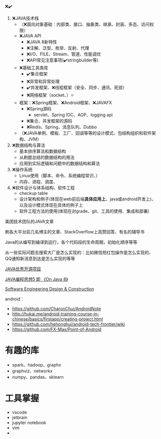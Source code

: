 ❌✔️

1. ❌JAVA技术栈
   - （❌面向对象基础：内部类、接口、抽象类、继承、封装、多态、访问权限）
   - ❌JAVA API
     - ❌JAVA 8新特性
     - ❌注解、泛型、枚举、反射、代理
     - ❌I/O、FILE、Stream、管道、性能调优
     - ❌API常见注意事项(✔️stringbuilder等)
   - ❌基础工具类库
     - ✔️集合框架
     - ❌异常和异常处理
     - ✔️并发框架、❌线程框架（安全、同步、通讯、死锁）
     - ❌网络框架（socket、）:star:
   - 框架：❌Spring框架、❌Android框架、❌JAVAFX
     - ❌Spring源码
       - servlet、Spring IOC、AOP、logging api
     - ❌集合、并发框架的源码
     - ❌Redis、Spring、消息队列、Dubbo
   - （❌JAVA单例、模板、工厂、回调等等的设计模式、包结构组织和软件架构、JVM）
3. ❌数据结构与算法
   - 基本排序算法和数据结构
   - 从刷题总结的数据结构的用法
   - 应用到实际逻辑和问题中的数据结构和算法
3. ❌操作系统
   - Linux使用（脚本、命令、系统编程常识、）
   - 内存、进程、调度、
4. ❌软件设计与体系结构、软件工程
   - checkup table
   - 设计架构和例子(体现在web前后端**具体应用上**、java或android开发上)、以及设计模式体现在具体的例子上
   - 软件工程方法的使用(体现在对grade、git、工具的使用、集成和部署)



美团技术团队的JAVA文章

刷各大平台前几名博主的文章、StackOverflow上高赞回答、有名的辅导书

Java的从编写到编译到运行，各个代码段的生命周期，初始化顺序等等

从一些实际问题去搜索大厂是怎么实现的：比如微信抢红包操作是怎么实现的、QQ通知新消息到达是怎么实现的等等

[JAVA优秀开源项目](https://www.zhihu.com/question/26415445)

[JAVA编程思想5 即 《On Java 8》](https://lingcoder.github.io/OnJava8/#/)

[Software Engineering Design & Construction](http://stg-tud.github.io/sedc/Lecture/ws13-14/#mode=document)

android：

- https://github.com/CharonChui/AndroidNote
- http://hukai.me/android-training-course-in-chinese/basics/firstapp/creating-project.html
- https://github.com/hehonghui/android-tech-frontier/wiki
- https://github.com/FX-Max/Point-of-Android



# 有趣的库

- spark、hadoop、graphx
- graphviz、networkx
- numpy、pandas、sklearn

# 工具掌握

- vscode
- jetbrain
- jupyter notebook
- vim
- 